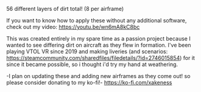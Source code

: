 56 different layers of dirt total! (8 per airframe)

If you want to know how to apply these without any additional software, check out my video: https://youtu.be/wn6mA8kC8bc

This was created entirely in my spare time as a passion project because I wanted to see differing dirt on aircraft as they flew in formation.  I've been playing VTOL VR since 2019 and making liveries (and scenarios: https://steamcommunity.com/sharedfiles/filedetails/?id=2746015854) for it since it became possible, so i thought i'd try my hand at weathering.

-I plan on updating these and adding new airframes as they come out! so please consider donating to my ko-fi!-
https://ko-fi.com/xakeness
